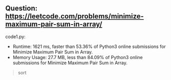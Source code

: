 ## Question: https://leetcode.com/problems/minimize-maximum-pair-sum-in-array/

code1.py:
* Runtime: 1621 ms, faster than 53.36% of Python3 online submissions for Minimize Maximum Pair Sum in Array.
* Memory Usage: 27.7 MB, less than 84.09% of Python3 online submissions for Minimize Maximum Pair Sum in Array.
> sort